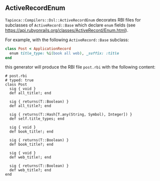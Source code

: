## ActiveRecordEnum

`Tapioca::Compilers::Dsl::ActiveRecordEnum` decorates RBI files for subclasses of
`ActiveRecord::Base` which declare `enum` fields
(see https://api.rubyonrails.org/classes/ActiveRecord/Enum.html).

For example, with the following `ActiveRecord::Base` subclass:

~~~rb
class Post < ApplicationRecord
  enum title_type: %i(book all web), _suffix: :title
end
~~~

this generator will produce the RBI file `post.rbi` with the following content:

~~~rbi
# post.rbi
# typed: true
class Post
  sig { void }
  def all_title!; end

  sig { returns(T::Boolean) }
  def all_title?; end

  sig { returns(T::Hash[T.any(String, Symbol), Integer]) }
  def self.title_types; end

  sig { void }
  def book_title!; end

  sig { returns(T::Boolean) }
  def book_title?; end

  sig { void }
  def web_title!; end

  sig { returns(T::Boolean) }
  def web_title?; end
end
~~~
